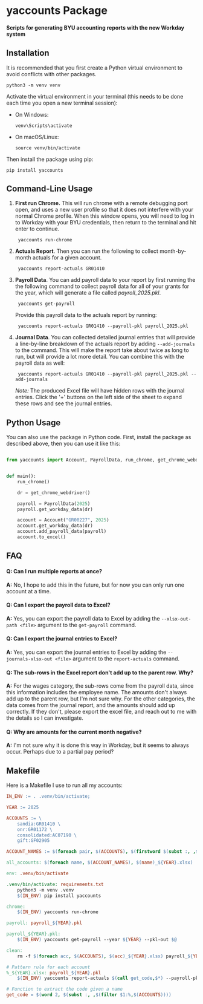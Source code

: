 # yaccounts Package
#### Scripts for generating BYU accounting reports with the new Workday system

## Installation
It is recommended that you first create a Python virtual environment to avoid conflicts with other packages. 

    python3 -m venv venv

Activate the virtual environment in your terminal (this needs to be done each time you open a new terminal session):
- On Windows:
    ```
    venv\Scripts\activate
    ```
- On macOS/Linux:
    ```
    source venv/bin/activate
    ```

Then install the package using pip:

    pip install yaccounts


## Command-Line Usage

1. **First run Chrome.**  This will run chrome with a remote debugging port open, and uses a new user profile so that it does not interfere with your normal Chrome profile.  When this window opens, you will need to log in to Workday with your BYU credentials, then return to the terminal and hit enter to continue.
    
        yaccounts run-chrome

2. **Actuals Report**. Then you can run the following to collect month-by-month actuals for a given account. 

        yaccounts report-actuals GR01410

3. **Payroll Data**. You can add payroll data to your report by first running the the following command to collect payroll data for all of your grants for the year, which will generate a file called *payroll_2025.pkl*.

        yaccounts get-payroll

    Provide this payroll data to the actuals report by running:

        yaccounts report-actuals GR01410 --payroll-pkl payroll_2025.pkl

4. **Journal Data**.  You can collected detailed journal entries that will provide a line-by-line breakdown of the actuals report by adding `--add-journals` to the command.  This will make the report take about twice as long to run, but will provide a lot more detail. You can combine this with the payroll data as well:

        yaccounts report-actuals GR01410 --payroll-pkl payroll_2025.pkl --add-journals

    *Note:* The produced Excel file will have hidden rows with the journal entries. Click the '+' buttons on the left side of the sheet to expand these rows and see the journal entries.

## Python Usage

You can also use the package in Python code.  First, install the package as described above, then you can use it like this:

```python

from yaccounts import Account, PayrollData, run_chrome, get_chrome_webdriver


def main():
    run_chrome()

    dr = get_chrome_webdriver()

    payroll = PayrollData(2025)
    payroll.get_workday_data(dr)

    account = Account("GR00227", 2025)
    account.get_workday_data(dr)
    account.add_payroll_data(payroll)
    account.to_excel()
```

## FAQ

#### **Q: Can I run multiple reports at once?**

**A:** No, I hope to add this in the future, but for now you can only run one account at a time.



#### **Q: Can I export the payroll data to Excel?**

**A:** Yes, you can export the payroll data to Excel by adding the `--xlsx-out-path <file>` argument to the `get-payroll` command. 

#### **Q: Can I export the journal entries to Excel?**
**A:** Yes, you can export the journal entries to Excel by adding the `--journals-xlsx-out <file>` argument to the `report-actuals` command.

#### **Q: The sub-rows in the Excel report don't add up to the parent row. Why?**
**A:** For the wages category, the sub-rows come from the payroll data, since this information includes the employee name.  The amounts don't always add up to the parent row, but I'm not sure why.  For the other categories, the data comes from the journal report, and the amounts should add up correctly.  If they don't, please export the excel file, and reach out to me with the details so I can investigate.

#### **Q: Why are amounts for the current month negative?**
**A:** I'm not sure why it is done this way in Workday, but it seems to always occur.  Perhaps due to a partial pay period?

## Makefile

Here is a Makefile I use to run all my accounts:

```makefile
IN_ENV := . .venv/bin/activate;

YEAR := 2025

ACCOUNTS := \
    sandia:GR01410 \
    onr:GR01172 \
    consolidated:AC07190 \
    gift:GF02905

ACCOUNT_NAMES := $(foreach pair, $(ACCOUNTS), $(firstword $(subst :, ,$(pair))))

all_accounts: $(foreach name, $(ACCOUNT_NAMES), $(name)_${YEAR}.xlsx)

env: .venv/bin/activate

.venv/bin/activate: requirements.txt
	python3 -m venv .venv
	$(IN_ENV) pip install yaccounts

chrome:
	$(IN_ENV) yaccounts run-chrome

payroll: payroll_${YEAR}.pkl

payroll_${YEAR}.pkl:
	$(IN_ENV) yaccounts get-payroll --year ${YEAR} --pkl-out $@

clean:
	rm -f $(foreach acc, $(ACCOUNTS), $(acc)_${YEAR}.xlsx) payroll_${YEAR}.pkl

# Pattern rule for each account
%_${YEAR}.xlsx: payroll_${YEAR}.pkl
	$(IN_ENV) yaccounts report-actuals $(call get_code,$*) --payroll-pkl $< --xlsx-out $@ --year ${YEAR} --add-journals

# Function to extract the code given a name
get_code = $(word 2, $(subst :, ,$(filter $1:%,$(ACCOUNTS))))
```
